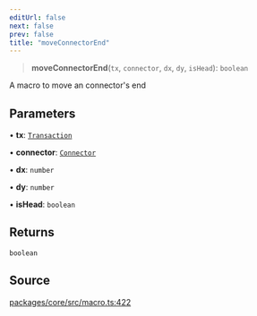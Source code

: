 ```yaml
---
editUrl: false
next: false
prev: false
title: "moveConnectorEnd"
---
```


> **moveConnectorEnd**(`tx`, `connector`, `dx`, `dy`, `isHead`): `boolean`

A macro to move an connector's end

## Parameters

• **tx**: [`Transaction`](/api-core/classes/transaction/)

• **connector**: [`Connector`](/api-core/classes/connector/)

• **dx**: `number`

• **dy**: `number`

• **isHead**: `boolean`

## Returns

`boolean`

## Source

[packages/core/src/macro.ts:422](https://github.com/dgmjs/dgmjs/blob/main/packages/core/src/macro.ts#L422)
